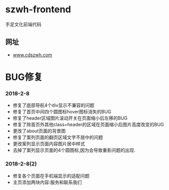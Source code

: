 # szwh-frontend
手足文化前端代码

## 网址
- www.cdszwh.com

# BUG修复
### 2018-2-8
- 修复了底部导航4个div显示不兼容的问题
- 修复了首页中间四个圆图标hover图标消失的BUG
- 修复了header区域图片滚动开关在页面缩小后左移的BUG
- 修复了除首页外其他class=header的区域在页面缩小后图片高度改变的BUG
- 更改了about页面的背景图
- 修复了案列页面的翻页区域文字不居中的问题
- 更改案列显示页面内容图片居中样式
- 去掉了案列显示页面的4个圆图标,因为会导致重影问题的出现.

### 2018-2-8(2)
- 修复各个页面在手机端显示的适配问题
- 主页添加两块内容:服务和联系我们
